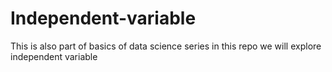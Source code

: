 # Independent-variable
This is also part of basics of data science series in this repo we will explore independent variable
